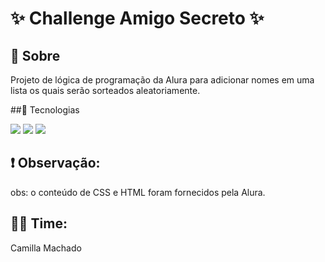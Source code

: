 <h1>✨ Challenge Amigo Secreto ✨</h1>

<h2>📝 Sobre </h2>
<p> Projeto de lógica de programação da Alura para adicionar nomes em uma lista os quais serão sorteados aleatoriamente. </p>

##🚀 Tecnologias

<div>
  <img src="https://img.shields.io/badge/HTML-blue">
  <img src="https://img.shields.io/badge/CSS-orange">
  <img src="https://img.shields.io/badge/JAVASCRIPT-yellow">
</div>

<h2>❗ Observação: </h2>
<p> obs: o conteúdo de CSS e HTML foram fornecidos pela Alura.</p>

<h2>🙋‍♀️ Time: </h2>

Camilla Machado 
